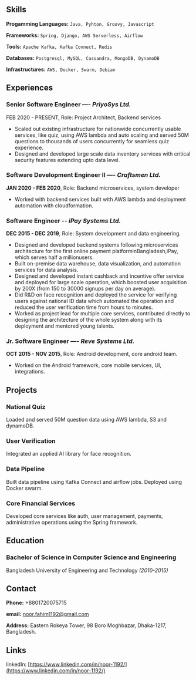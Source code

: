 ## Skills
**Progamming Languages:** `Java, Pyhton, Groovy, Javascript`

**Frameworks:** `Spring, Django, AWS Serverless, Airflow`

**Tools:** `Apache Kafka, Kafka Connect, Redis`

**Databases:** `Postgresql, MySQL, Cassandra, MongoDB, DynamoDB`

**Infrastructures:** `AWS, Docker, Swarm, Debian`

## Experiences
### Senior Software Engineer —- _PriyoSys Ltd._
FEB 2020 - PRESENT, Role: Project Architect, Backend services

- Scaled out existing infrastructure for nationwide concurrently usable services, like quiz, using AWS lambda and auto scaling and served 50M questions to thousands of users concurrently for seamless quiz experience.
- Designed and developed large scale data inventory services with critical security features extending upto data level.

### Software Development Engineer II —- _Craftsmen Ltd._
**JAN 2020 - FEB 2020**, Role: Backend microservices, system developer

- Worked with backend services built with AWS lambda and deployment automation with cloudformation.

### Software Engineer -- _iPay Systems Ltd._
**DEC 2015 - DEC 2019**, Role: System development and data engineering.

- Designed and developed backend systems following microservices architecture for the first online payment platforminBangladesh,​iPay,​ which serves half a millionusers.
- Built on-premise data warehouse, data visualization, and automation services for data analysis.
- Designed and developed instant cashback and incentive offer service and deployed for large scale operation, which boosted user acquisition by 200X (from 150 to 30000 signups per day on average).
- Did R&D on face recognition and deployed the service for verifying users against national ID data which automated the operation and reduced the user verification time from hours to minutes.
- Worked as project lead for multiple core services, contributed directly to designing the architecture of the whole system along with its deployment and mentored young talents.

### Jr. Software Engineer —- _Reve Systems Ltd._
**OCT 2015 - NOV 2015**, Role: Android development, core android team.

- Worked on the Android framework, core mobile services, UI, integrations.

## Projects
### National Quiz
Loaded and served 50M question data using AWS lambda, S3 and dynamoDB.

### User Verification
Integrated an applied AI library for face recognition.

### Data Pipeline
Built data pipeline using Kafka Connect and airflow jobs. Deployed using Docker swarm.

### Core Financial Services
Developed core services like auth, user management, payments, administrative operations using the Spring framework.
 
## Education
### Bachelor of Science in Computer Science and Engineering
Bangladesh University of Engineering and Technology _(2010-2015)_

## Contact
**Phone:** +8801720075715

**email:** noor.fahim1192@gmail.com

**Address:** Eastern Rokeya Tower, 98 Boro Moghbazar, Dhaka-1217, Bangladesh.

## Links
linkedIn: [https://www.linkedin.com/in/noor-1192/](https://www.linkedin.com/in/noor-1192/)
